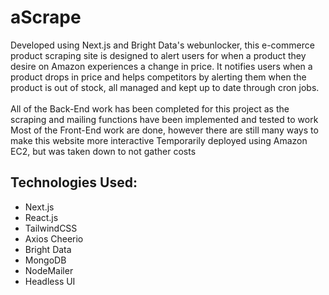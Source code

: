 # aScrape <br>
Developed using Next.js and Bright Data's webunlocker, this e-commerce product scraping site is designed to alert users for when a product they desire on Amazon experiences a change in price. It notifies users when a product drops in price and helps competitors by alerting them when the product is out of stock, all managed and kept up to date through cron jobs. <br> <br>
All of the Back-End work has been completed for this project as the scraping and mailing functions have been implemented and tested to work <br>
Most of the Front-End work are done, however there are still many ways to make this website more interactive
Temporarily deployed using Amazon EC2, but was taken down to not gather costs

## Technologies Used:

- Next.js
- React.js
- TailwindCSS
- Axios Cheerio
- Bright Data
- MongoDB
- NodeMailer
- Headless UI
 
